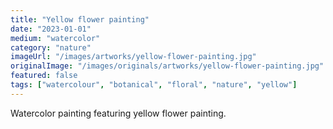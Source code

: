 ```yaml
---
title: "Yellow flower painting"
date: "2023-01-01"
medium: "watercolor"
category: "nature"
imageUrl: "/images/artworks/yellow-flower-painting.jpg"
originalImage: "/images/originals/artworks/yellow-flower-painting.jpg"
featured: false
tags: ["watercolour", "botanical", "floral", "nature", "yellow"]
---
```


Watercolor painting featuring yellow flower painting.
